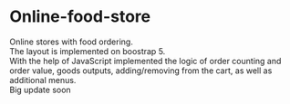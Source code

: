 # Online-food-store
Online stores with food ordering. <br>
The layout is implemented on boostrap 5.<br>
With the help of JavaScript implemented the logic of order counting and order value, goods outputs, adding/removing from the cart, as well as additional menus.<br>
Big update soon<br>
